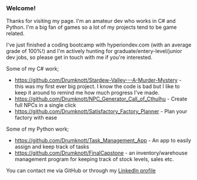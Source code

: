 ### Welcome!

Thanks for visiting my page. I'm an amateur dev who works in C# and Python. I'm a big fan of games so a lot of my projects tend to be game related. 

I've just finished a coding bootcamp with hyperiondev.com (with an average grade of 100%!) and I'm actively hunting for graduate/entery-level/junior dev jobs, so please get in touch with me if you're interested.


Some of my C# work;
* https://github.com/Drumknott/Stardew-Valley---A-Murder-Mystery - this was my first ever big project. I know the code is bad but I like to keep it around to remind me how much progress I've made.
* https://github.com/Drumknott/NPC_Generator_Call_of_Cthulhu - Create full NPCs in a single click
* https://github.com/Drumknott/Satisfactory_Factory_Planner - Plan your factory with ease

Some of my Python work;
* https://github.com/Drumknott/Task_Management_App - An app to easily assign and keep track of tasks
* https://github.com/Drumknott/FinalCapstone - an inventory/warehouse management program for keeping track of stock levels, sales etc.

You can contact me via GitHub or through my [LinkedIn profile](https://www.linkedin.com/in/matthew-kennedy-dev/)

<!--
**Drumknott/Drumknott** is a ✨ _special_ ✨ repository because its `README.md` (this file) appears on your GitHub profile.

Here are some ideas to get you started:

- 🔭 I’m currently working on ...
- 🌱 I’m currently learning ...
- 👯 I’m looking to collaborate on ...
- 🤔 I’m looking for help with ...
- 💬 Ask me about ...
- 📫 How to reach me: ...
- 😄 Pronouns: ...
- ⚡ Fun fact: ...
-->
